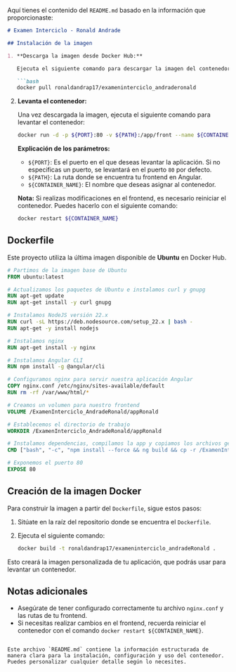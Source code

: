 Aquí tienes el contenido del `README.md` basado en la información que proporcionaste:

```markdown
# Examen Interciclo - Ronald Andrade

## Instalación de la imagen

1. **Descarga la imagen desde Docker Hub:**

   Ejecuta el siguiente comando para descargar la imagen del contenedor:

   ```bash
   docker pull ronaldandrap17/exameninterciclo_andraderonald
   ```

2. **Levanta el contenedor:**

   Una vez descargada la imagen, ejecuta el siguiente comando para levantar el contenedor:

   ```bash
   docker run -d -p ${PORT}:80 -v ${PATH}:/app/front --name ${CONTAINER_NAME} ronaldandrap17/exameninterciclo_andraderonald
   ```

   **Explicación de los parámetros:**

   - `${PORT}`: Es el puerto en el que deseas levantar la aplicación. Si no especificas un puerto, se levantará en el puerto `80` por defecto.
   - `${PATH}`: La ruta donde se encuentra tu frontend en Angular.
   - `${CONTAINER_NAME}`: El nombre que deseas asignar al contenedor.

   **Nota:** Si realizas modificaciones en el frontend, es necesario reiniciar el contenedor. Puedes hacerlo con el siguiente comando:

   ```bash
   docker restart ${CONTAINER_NAME}
   ```

## Dockerfile

Este proyecto utiliza la última imagen disponible de **Ubuntu** en Docker Hub.

```dockerfile
# Partimos de la imagen base de Ubuntu
FROM ubuntu:latest

# Actualizamos los paquetes de Ubuntu e instalamos curl y gnupg
RUN apt-get update
RUN apt-get install -y curl gnupg

# Instalamos NodeJS versión 22.x
RUN curl -sL https://deb.nodesource.com/setup_22.x | bash -
RUN apt-get -y install nodejs

# Instalamos nginx
RUN apt-get install -y nginx

# Instalamos Angular CLI
RUN npm install -g @angular/cli

# Configuramos nginx para servir nuestra aplicación Angular
COPY nginx.conf /etc/nginx/sites-available/default
RUN rm -rf /var/www/html/*

# Creamos un volumen para nuestro frontend
VOLUME /ExamenInterciclo_AndradeRonald/appRonald

# Establecemos el directorio de trabajo
WORKDIR /ExamenInterciclo_AndradeRonald/appRonald

# Instalamos dependencias, compilamos la app y copiamos los archivos generados a nginx
CMD ["bash", "-c", "npm install --force && ng build && cp -r /ExamenInterciclo_AndradeRonald/appRonald/dist/app-ronald/* /var/www/html && nginx -g 'daemon off;'"]

# Exponemos el puerto 80
EXPOSE 80
```

## Creación de la imagen Docker

Para construir la imagen a partir del `Dockerfile`, sigue estos pasos:

1. Sitúate en la raíz del repositorio donde se encuentra el `Dockerfile`.
2. Ejecuta el siguiente comando:

   ```bash
   docker build -t ronaldandrap17/exameninterciclo_andradeRonald .
   ```

Esto creará la imagen personalizada de tu aplicación, que podrás usar para levantar un contenedor.

## Notas adicionales

- Asegúrate de tener configurado correctamente tu archivo `nginx.conf` y las rutas de tu frontend.
- Si necesitas realizar cambios en el frontend, recuerda reiniciar el contenedor con el comando `docker restart ${CONTAINER_NAME}`.
```

Este archivo `README.md` contiene la información estructurada de manera clara para la instalación, configuración y uso del contenedor. Puedes personalizar cualquier detalle según lo necesites.